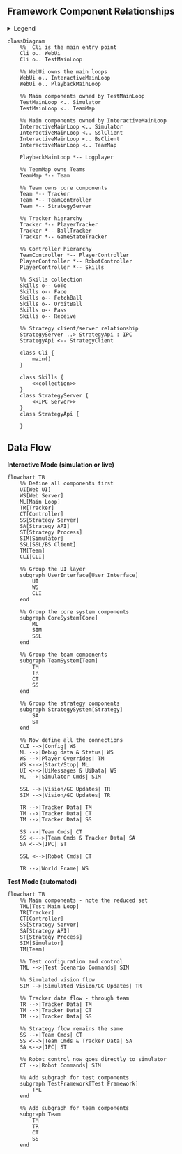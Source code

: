 <!-- - InteractiveMainLoop
  - UiMessage
  - UiUpdate
  - Simulator
  - SslClient
    - VisionMsg
    - RefereeMsg
  - BsClient
    - RobotMainboardCmd
    - RobotFeedback
  - Tracker
    - PlayerTracker
      - PlayerModel
    - BallTracker
      - BallModel
    - GameStateTracker
    - World (TrackerData)
      - Player
      - Ball
      - Field
      - GameState
  - TeamMap
    - Team
      - TeamController
        - PlayerController
          - RobotController
          - Skills
            - GoTo
            - Face
            - FetchBall
            - OrbitBall
            - Pass
            - Receive
        - TeamCmd
      - StrategyServer
- StrategyClient
  - StrategyApi
- TestMainLoop
- PlaybackMainLoop -->

## Framework Component Relationships

<details>
    <summary>Legend</summary>
    <ul>
        <li>A `*--` B: Ownership (A can only exist as part of B)</li>
        <li>A `o..` B: Aggregation (A owns B, but B can exist independently)</li>
        <li>A `<..` B: Dependency (A does not store B, but makes use of it)</li>
    </ul>
</details>

```mermaid
classDiagram
    %%  Cli is the main entry point
    Cli o.. WebUi
    Cli o.. TestMainLoop

    %% WebUi owns the main loops
    WebUi o.. InteractiveMainLoop
    WebUi o.. PlaybackMainLoop

    %% Main components owned by TestMainLoop
    TestMainLoop <.. Simulator
    TestMainLoop <.. TeamMap

    %% Main components owned by InteractiveMainLoop
    InteractiveMainLoop <.. Simulator
    InteractiveMainLoop <.. SslClient
    InteractiveMainLoop <.. BsClient
    InteractiveMainLoop <.. TeamMap

    PlaybackMainLoop *-- Logplayer

    %% TeamMap owns Teams
    TeamMap *-- Team

    %% Team owns core components
    Team *-- Tracker
    Team *-- TeamController
    Team *-- StrategyServer

    %% Tracker hierarchy
    Tracker *-- PlayerTracker
    Tracker *-- BallTracker
    Tracker *-- GameStateTracker

    %% Controller hierarchy
    TeamController *-- PlayerController
    PlayerController *-- RobotController
    PlayerController *-- Skills

    %% Skills collection
    Skills o-- GoTo
    Skills o-- Face
    Skills o-- FetchBall
    Skills o-- OrbitBall
    Skills o-- Pass
    Skills o-- Receive

    %% Strategy client/server relationship
    StrategyServer ..> StrategyApi : IPC
    StrategyApi <-- StrategyClient

    class Cli {
        main()
    }

    class Skills {
        <<collection>>
    }
    class StrategyServer {
        <<IPC Server>>
    }
    class StrategyApi {

    }
```

## Data Flow

**Interactive Mode (simulation or live)**

```mermaid
flowchart TB
    %% Define all components first
    UI[Web UI]
    WS[Web Server]
    ML[Main Loop]
    TR[Tracker]
    CT[Controller]
    SS[Strategy Server]
    SA[Strategy API]
    ST[Strategy Process]
    SIM[Simulator]
    SSL[SSL/BS Client]
    TM[Team]
    CLI[CLI]

    %% Group the UI layer
    subgraph UserInterface[User Interface]
        UI
        WS
        CLI
    end

    %% Group the core system components
    subgraph CoreSystem[Core]
        ML
        SIM
        SSL
    end

    %% Group the team components
    subgraph TeamSystem[Team]
        TM
        TR
        CT
        SS
    end

    %% Group the strategy components
    subgraph StrategySystem[Strategy]
        SA
        ST
    end

    %% Now define all the connections
    CLI -->|Config| WS
    ML -->|Debug data & Status| WS
    WS -->|Player Overrides| TM
    WS <-->|Start/Stop| ML
    UI <-->|UiMessages & UiData| WS
    ML -->|Simulator Cmds| SIM

    SSL -->|Vision/GC Updates| TR
    SIM -->|Vision/GC Updates| TR

    TR -->|Tracker Data| TM
    TM -->|Tracker Data| CT
    TM -->|Tracker Data| SS

    SS -->|Team Cmds| CT
    SS <--->|Team Cmds & Tracker Data| SA
    SA <-->|IPC| ST

    SSL <-->|Robot Cmds| CT

    TR -->|World Frame| WS
```

**Test Mode (automated)**

```mermaid
flowchart TB
    %% Main components - note the reduced set
    TML[Test Main Loop]
    TR[Tracker]
    CT[Controller]
    SS[Strategy Server]
    SA[Strategy API]
    ST[Strategy Process]
    SIM[Simulator]
    TM[Team]

    %% Test configuration and control
    TML -->|Test Scenario Commands| SIM

    %% Simulated vision flow
    SIM -->|Simulated Vision/GC Updates| TR

    %% Tracker data flow - through team
    TR -->|Tracker Data| TM
    TM -->|Tracker Data| CT
    TM -->|Tracker Data| SS

    %% Strategy flow remains the same
    SS -->|Team Cmds| CT
    SS <-->|Team Cmds & Tracker Data| SA
    SA <-->|IPC| ST

    %% Robot control now goes directly to simulator
    CT -->|Robot Commands| SIM

    %% Add subgraph for test components
    subgraph TestFramework[Test Framework]
        TML
    end

    %% Add subgraph for team components
    subgraph Team
        TM
        TR
        CT
        SS
    end
```
